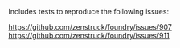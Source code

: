 Includes tests to reproduce the following issues:

https://github.com/zenstruck/foundry/issues/907 
https://github.com/zenstruck/foundry/issues/911